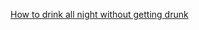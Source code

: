 ---
layout: post
wordpress_id: 1707
wordpress_url: http://noesbueno.com/archives/1707
date: '2014-04-25 09:41:57 -0500'
date_gmt: '2014-04-25 14:41:57 -0500'
body: |
  <p><a href="http://kottke.org/14/04/how-to-drink-all-night-without-getting-drunk">How to drink all night without getting drunk</a></p>
---